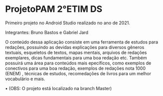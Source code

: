 # ProjetoPAM 2°ETIM DS
Primeiro projeto no Android Studio realizado no ano de 2021.

Integrantes: Bruno Bastos e Gabriel Jard

O conteúdo dessa aplicação consiste em uma ferramenta de estudos para redações, possuindo as devidas explicações para diversos gêneros textuais, esqueletos de textos, mapas mentais, arquivos de redações exemplares, dicas fundamentais para uma boa redação etc. Também possuirá uma área para conteúdos mais epecíficos, como exemplos de conectivos para uma boa redação, exemplos de redações nota 1000 (ENEM) , técnicas de estudos, recomedações de livros para um melhor vocabulário e mais.

• (OBS: O projeto está localizado na branch Master)
